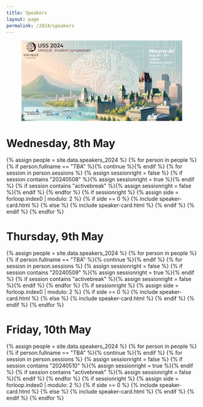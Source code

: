 ```yaml
---
title: Speakers
layout: page
permalink: /2024/speakers
---
```


<section class="hero is-primary">
  <div class="hero-body">
    <figure class="image is-5by2">
      <img src="/assets/img/USS2024/banner.png" alt="USS 2024">
    </figure>
  </div>
</section>


# Wednesday, 8th May

{% assign people = site.data.speakers_2024 %}
{% for person in people %}
  {% if person.fullname == "TBA" %}{% continue %}{% endif %}
  {% for session in person.sessions %}
    {% assign sessionright = false %}
    {% if session contains "20240508" %}{% assign sessionright = true %}{% endif %}
    {% if session contains "activebreak" %}{% assign sessionright = false %}{% endif %}
  {% endfor %}
    {% if sessionright %}
      {% assign side = forloop.index0 | modulo: 2 %}
        {% if side == 0 %}
          {% include speaker-card.html %}
        {% else %}
          {% include speaker-card.html %}
        {% endif %}
    {% endif %}
{% endfor %}

# Thursday, 9th May

{% assign people = site.data.speakers_2024 %}
{% for person in people %}
  {% if person.fullname == "TBA" %}{% continue %}{% endif %}
  {% for session in person.sessions %}
    {% assign sessionright = false %}
    {% if session contains "20240509" %}{% assign sessionright = true %}{% endif %}
    {% if session contains "activebreak" %}{% assign sessionright = false %}{% endif %}
  {% endfor %}
    {% if sessionright %}
      {% assign side = forloop.index0 | modulo: 2 %}
        {% if side == 0 %}
          {% include speaker-card.html %}
        {% else %}
          {% include speaker-card.html %}
        {% endif %}
    {% endif %}
{% endfor %}

# Friday, 10th May

{% assign people = site.data.speakers_2024 %}
{% for person in people %}
  {% if person.fullname == "TBA" %}{% continue %}{% endif %}
  {% for session in person.sessions %}
    {% assign sessionright = false %}
    {% if session contains "20240510" %}{% assign sessionright = true %}{% endif %}
    {% if session contains "activebreak" %}{% assign sessionright = false %}{% endif %}
  {% endfor %}
    {% if sessionright %}
      {% assign side = forloop.index0 | modulo: 2 %}
        {% if side == 0 %}
          {% include speaker-card.html %}
        {% else %}
          {% include speaker-card.html %}
        {% endif %}
    {% endif %}
{% endfor %}
